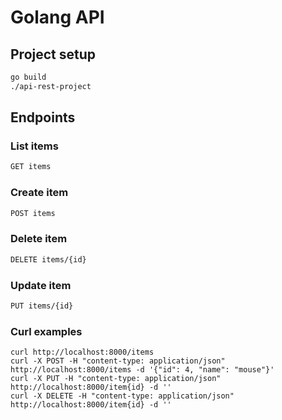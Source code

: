 # Golang API

## Project setup

``` bash
go build
./api-rest-project
```

## Endpoints

### List items
``` bash
GET items
```

### Create item
``` bash
POST items
```

### Delete item
``` bash
DELETE items/{id}
```

### Update item
``` bash
PUT items/{id}
```

### Curl examples
```
curl http://localhost:8000/items
curl -X POST -H "content-type: application/json" http://localhost:8000/items -d '{"id": 4, "name": "mouse"}'
curl -X PUT -H "content-type: application/json" http://localhost:8000/item{id} -d ''
curl -X DELETE -H "content-type: application/json" http://localhost:8000/item{id} -d ''
```
